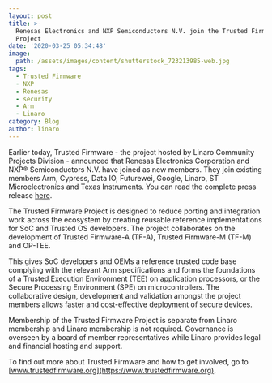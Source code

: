 ```yaml
---
layout: post
title: >-
  Renesas Electronics and NXP Semiconductors N.V. join the Trusted Firmware
  Project
date: '2020-03-25 05:34:48'
image:
  path: /assets/images/content/shutterstock_723213985-web.jpg
tags:
  - Trusted Firmware
  - NXP
  - Renesas
  - security
  - Arm
  - Linaro
category: Blog
author: linaro
---
```

Earlier today, Trusted Firmware - the project hosted by Linaro Community Projects Division - announced that Renesas Electronics Corporation and NXP® Semiconductors N.V. have joined as new members. They join existing members Arm, Cypress, Data IO, Futurewei, Google, Linaro, ST Microelectronics and Texas Instruments. You can read the complete press release [here](https://www.trustedfirmware.org/news/Renesas-and-NXP-announcement/).

The Trusted Firmware Project is designed to reduce porting and integration work across the ecosystem by creating reusable reference implementations for SoC and Trusted OS developers. The project collaborates on the development of Trusted Firmware-A (TF-A), Trusted Firmware-M (TF-M) and OP-TEE.

This gives SoC developers and OEMs a reference trusted code base complying with the relevant Arm specifications and forms the foundations of a Trusted Execution Environment (TEE) on application processors, or the Secure Processing Environment (SPE) on microcontrollers. The collaborative design, development and validation amongst the project members allows faster and cost-effective deployment of secure devices.

Membership of the Trusted Firmware Project is separate from Linaro membership and Linaro membership is not required. Governance is overseen by a board of member representatives while Linaro provides legal and financial hosting and support.

To find out more about Trusted Firmware and how to get involved, go to [www.trustedfirmware.org](https://www.trustedfirmware.org).
